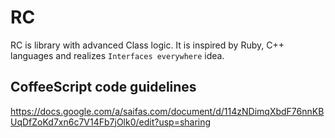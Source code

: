 RC
================================

RC is library with advanced Class logic.
It is inspired by Ruby, C++ languages and realizes `Interfaces everywhere` idea.

## CoffeeScript code guidelines
https://docs.google.com/a/saifas.com/document/d/114zNDimqXbdF76nnKBUqDfZoKd7xn6c7V14Fb7jOlk0/edit?usp=sharing
